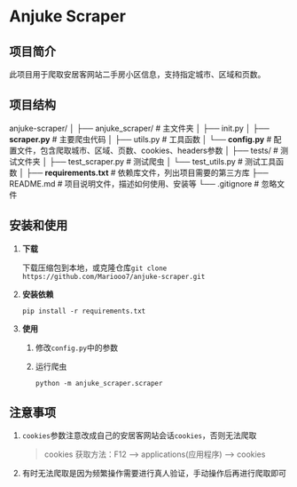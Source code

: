 # Anjuke Scraper

## 项目简介

此项目用于爬取安居客网站二手房小区信息，支持指定城市、区域和页数。

## 项目结构

anjuke-scraper/
│
├── anjuke_scraper/          # 主文件夹
│   ├── init.py
│   ├── **scraper.py**           # 主要爬虫代码
│   ├── utils.py             # 工具函数
│   └── **config.py**            # 配置文件，包含爬取城市、区域、页数、cookies、headers参数
│
├── tests/                   # 测试文件夹
│   ├── test_scraper.py      # 测试爬虫
│   └── test_utils.py        # 测试工具函数
│
├── **requirements.txt**         # 依赖库文件，列出项目需要的第三方库
├── README.md                # 项目说明文件，描述如何使用、安装等
└── .gitignore               # 忽略文件

## 安装和使用

1. **下载**

   下载压缩包到本地，或克隆仓库`git clone https://github.com/Mariooo7/anjuke-scraper.git`

2. **安装依赖**

   `pip install -r requirements.txt`

3. **使用**

   1. 修改`config.py`中的参数

   2. 运行爬虫

      `python -m anjuke_scraper.scraper`

## 注意事项

1. `cookies`参数注意改成自己的安居客网站会话`cookies`，否则无法爬取

   > cookies 获取方法：F12 --> applications(应用程序) --> cookies 

2. 有时无法爬取是因为频繁操作需要进行真人验证，手动操作后再进行爬取即可
